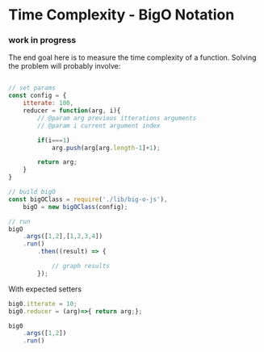 # Time Complexity - BigO Notation

### work in progress

The end goal here is to measure the time complexity of a function. Solving the
problem will probably involve:

```javascript

// set params
const config = {
    itterate: 100,
    reducer = function(arg, i){
        // @param arg previous itterations arguments
        // @param i current argument index

        if(i===1)
            arg.push(arg[arg.length-1]+1);

        return arg;
    }    
}

// build bigO
const bigOClass = require('./lib/big-o-js'),
    bigO = new bigOClass(config);

// run
bigO
    .args([1,2],[1,2,3,4])
    .run()
        .then((result) => {

            // graph results
        });
```

With expected setters
```javascript
big0.itterate = 10;
big0.reducer = (arg)=>{ return arg;};

big0
    .args([1,2])
    .run()
```
